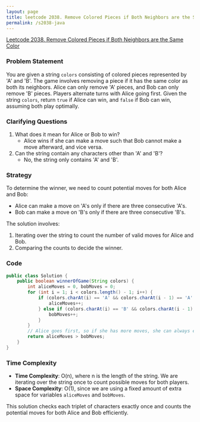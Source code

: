 ```yaml
---
layout: page
title: leetcode 2038. Remove Colored Pieces if Both Neighbors are the Same Color
permalink: /s2038-java
---
```

[Leetcode 2038. Remove Colored Pieces if Both Neighbors are the Same Color](https://algoadvance.github.io/algoadvance/l2038)
### Problem Statement
You are given a string `colors` consisting of colored pieces represented by 'A' and 'B'. The game involves removing a piece if it has the same color as both its neighbors. Alice can only remove 'A' pieces, and Bob can only remove 'B' pieces. Players alternate turns with Alice going first. Given the string `colors`, return `true` if Alice can win, and `false` if Bob can win, assuming both play optimally.

### Clarifying Questions
1. What does it mean for Alice or Bob to win?
   - Alice wins if she can make a move such that Bob cannot make a move afterward, and vice versa.
2. Can the string contain any characters other than 'A' and 'B'?
   - No, the string only contains 'A' and 'B'.

### Strategy
To determine the winner, we need to count potential moves for both Alice and Bob:
- Alice can make a move on 'A's only if there are three consecutive 'A's.
- Bob can make a move on 'B's only if there are three consecutive 'B's.

The solution involves:
1. Iterating over the string to count the number of valid moves for Alice and Bob.
2. Comparing the counts to decide the winner.

### Code
```java
public class Solution {
    public boolean winnerOfGame(String colors) {
        int aliceMoves = 0, bobMoves = 0;
        for (int i = 1; i < colors.length() - 1; i++) {
            if (colors.charAt(i) == 'A' && colors.charAt(i - 1) == 'A' && colors.charAt(i + 1) == 'A') {
                aliceMoves++;
            } else if (colors.charAt(i) == 'B' && colors.charAt(i - 1) == 'B' && colors.charAt(i + 1) == 'B') {
                bobMoves++;
            }
        }
        // Alice goes first, so if she has more moves, she can always ensure Bob runs out of moves first.
        return aliceMoves > bobMoves;
    }
}
```

### Time Complexity
- **Time Complexity**: O(n), where n is the length of the string. We are iterating over the string once to count possible moves for both players.
- **Space Complexity**: O(1), since we are using a fixed amount of extra space for variables `aliceMoves` and `bobMoves`.

This solution checks each triplet of characters exactly once and counts the potential moves for both Alice and Bob efficiently.